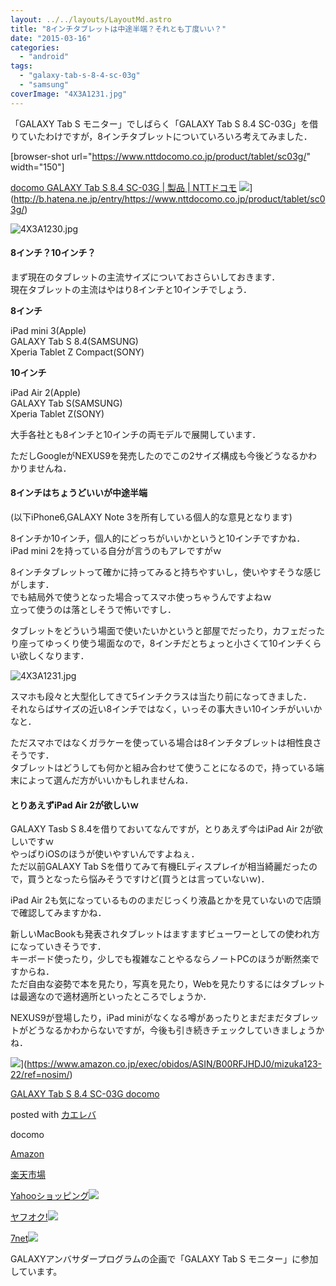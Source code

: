 ```yaml
---
layout: ../../layouts/LayoutMd.astro
title: "8インチタブレットは中途半端？それとも丁度いい？"
date: "2015-03-16"
categories: 
  - "android"
tags: 
  - "galaxy-tab-s-8-4-sc-03g"
  - "samsung"
coverImage: "4X3A1231.jpg"
---
```


「GALAXY Tab S モニター」でしばらく「GALAXY Tab S 8.4 SC-03G」を借りていたわけですが，8インチタブレットについていろいろ考えてみました．

\[browser-shot url="https://www.nttdocomo.co.jp/product/tablet/sc03g/" width="150"\]

[docomo GALAXY Tab S 8.4 SC-03G | 製品 | NTTドコモ](https://www.nttdocomo.co.jp/product/tablet/sc03g/) ![](http://b.hatena.ne.jp/entry/image/https://www.nttdocomo.co.jp/product/tablet/sc03g/)](http://b.hatena.ne.jp/entry/https://www.nttdocomo.co.jp/product/tablet/sc03g/)

![4X3A1230.jpg](/archive/images/16645239050_4dd67acf7a_b.jpg)

#### 8インチ？10インチ？

まず現在のタブレットの主流サイズについておさらいしておきます．  
現在タブレットの主流はやはり8インチと10インチでしょう．

**8インチ**

iPad mini 3(Apple)  
GALAXY Tab S 8.4(SAMSUNG)  
Xperia Tablet Z Compact(SONY)

**10インチ**

iPad Air 2(Apple)  
GALAXY Tab S(SAMSUNG)  
Xperia Tablet Z(SONY)

大手各社とも8インチと10インチの両モデルで展開しています．

ただしGoogleがNEXUS9を発売したのでこの2サイズ構成も今後どうなるかわかりませんね．

#### 8インチはちょうどいいが中途半端

(以下iPhone6,GALAXY Note 3を所有している個人的な意見となります)

8インチか10インチ，個人的にどっちがいいかというと10インチですかね．  
iPad mini 2を持っている自分が言うのもアレですがｗ

8インチタブレットって確かに持ってみると持ちやすいし，使いやすそうな感じがします．  
でも結局外で使うとなった場合ってスマホ使っちゃうんですよねｗ  
立って使うのは落としそうで怖いですし．

タブレットをどういう場面で使いたいかというと部屋でだったり，カフェだったり座ってゆっくり使う場面なので，8インチだとちょっと小さくて10インチくらい欲しくなります．

![4X3A1231.jpg](/archive/images/16831496942_9dedec28b5_b.jpg)
 
スマホも段々と大型化してきて5インチクラスは当たり前になってきました．  
それならばサイズの近い8インチではなく，いっその事大きい10インチがいいかなと．

ただスマホではなくガラケーを使っている場合は8インチタブレットは相性良さそうです．  
タブレットはどうしても何かと組み合わせて使うことになるので，持っている端末によって選んだ方がいいかもしれませんね．

#### とりあえずiPad Air 2が欲しいｗ

GALAXY Tasb S 8.4を借りておいてなんですが，とりあえず今はiPad Air 2が欲しいですｗ  
やっぱりiOSのほうが使いやすいんですよねぇ．  
ただ以前GALAXY Tab Sを借りてみて有機ELディスプレイが相当綺麗だったので，買うとなったら悩みそうですけど(買うとは言っていないｗ)．

iPad Air 2も気になっているもののまだじっくり液晶とかを見ていないので店頭で確認してみますかね．

新しいMacBookも発表されタブレットはますますビューワーとしての使われ方になっていきそうです．  
キーボード使ったり，少しでも複雑なことやるならノートPCのほうが断然楽ですからね．  
ただ自由な姿勢で本を見たり，写真を見たり，Webを見たりするにはタブレットは最適なので適材適所といったところでしょうか．

NEXUS9が登場したり，iPad miniがなくなる噂があったりとまだまだタブレットがどうなるかわからないですが，今後も引き続きチェックしていきましょうかね．

![](/archive/images/51B9w2NRBgL._SL160_.jpg)](https://www.amazon.co.jp/exec/obidos/ASIN/B00RFJHDJ0/mizuka123-22/ref=nosim/)

[GALAXY Tab S 8.4 SC-03G docomo](https://www.amazon.co.jp/exec/obidos/ASIN/B00RFJHDJ0/mizuka123-22/ref=nosim/)

posted with [カエレバ](http://kaereba.com)

docomo

[Amazon](http://www.amazon.co.jp/gp/search?keywords=GALAXY%20Tab%20S%208.4%20SC-03G%20docomo&__mk_ja_JP=%83J%83%5E%83J%83i&tag=mizuka123-22)

[楽天市場](http://hb.afl.rakuten.co.jp/hgc/032b53ee.4b34c5ee.0f4a541e.f440145e/?pc=http%3A%2F%2Fsearch.rakuten.co.jp%2Fsearch%2Fmall%2FGALAXY%2520Tab%2520S%25208.4%2520SC-03G%2520docomo%2F-%2Ff.1-p.1-s.1-sf.0-st.A-v.2%3Fx%3D0%26scid%3Daf_ich_link_urltxt%26m%3Dhttp%3A%2F%2Fm.rakuten.co.jp%2F)

[Yahooショッピング![](//ad.jp.ap.valuecommerce.com/servlet/gifbanner?sid=3066752&pid=881990642)](//ck.jp.ap.valuecommerce.com/servlet/referral?sid=3066752&pid=881990642&vc_url=http%3A%2F%2Fsearch.shopping.yahoo.co.jp%2Fsearch%3Fp%3DGALAXY%2520Tab%2520S%25208.4%2520SC-03G%2520docomo)

[ヤフオク!![](//ad.jp.ap.valuecommerce.com/servlet/gifbanner?sid=3066752&pid=881990645)](//ck.jp.ap.valuecommerce.com/servlet/referral?sid=3066752&pid=881990645&vc_url=http%3A%2F%2Fauctions.search.yahoo.co.jp%2Fsearch%3Fvo%3D%26ve%3D%26auccat%3D0%26aucminprice%3D%26aucmaxprice%3D%26aucmin_bidorbuy_price%3D%26aucmax_bidorbuy_price%3D%26loc_cd%3D0%26abatch%3D0%26istatus%3D0%26filtered%3D1%26ei%3DUTF-8%26tab_ex%3Dcommerce%26va%3DGALAXY%2520Tab%2520S%25208.4%2520SC-03G%2520docomo)

[7net](//ck.jp.ap.valuecommerce.com/servlet/referral?sid=3066752&pid=881990643&vc_url=http%3A%2F%2Fwww.7netshopping.jp%2Fall%2Fsearch_result%2F-%2Fbprice%2Foff%2Fsort%2F0%2Fkword_in%2FGALAXY%2520Tab%2520S%25208.4%2520SC-03G%2520docomo%2FallGoods%2Fon%2Fsubmit.x%2F30%2Fdisp_result%2F1%2Fsubmit.y%2F9%2Fprvlg%2Foff%2Fnobuy%2Fon%2FsetProduct%2Foff%2Foop%2Fon%2Fctgy%2Fall%2FfromKeywordSearch%2Ftrue)![](http://atq.ad.valuecommerce.com/servlet/atq/gifbanner?sid=3066752&pid=881990643)

GALAXYアンバサダープログラムの企画で「GALAXY Tab S モニター」に参加しています。
